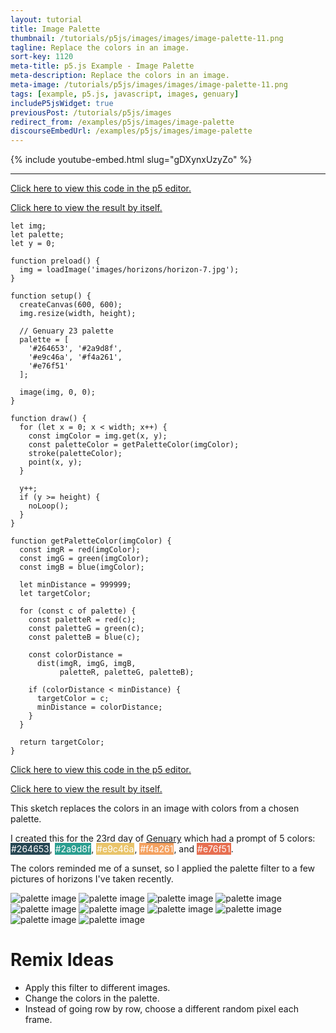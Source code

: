 ```yaml
---
layout: tutorial
title: Image Palette
thumbnail: /tutorials/p5js/images/images/image-palette-11.png
tagline: Replace the colors in an image.
sort-key: 1120
meta-title: p5.js Example - Image Palette
meta-description: Replace the colors in an image.
meta-image: /tutorials/p5js/images/images/image-palette-11.png
tags: [example, p5.js, javascript, images, genuary]
includeP5jsWidget: true
previousPost: /tutorials/p5js/images
redirect_from: /examples/p5js/images/image-palette
discourseEmbedUrl: /examples/p5js/images/image-palette
---
```


{% include youtube-embed.html slug="gDXynxUzyZo" %}

---

[Click here to view this code in the p5 editor.](https://editor.p5js.org/KevinWorkman/sketches/mrAk5h1g2)

[Click here to view the result by itself.](https://editor.p5js.org/KevinWorkman/present/mrAk5h1g2)

```
let img;
let palette;
let y = 0;

function preload() {
  img = loadImage('images/horizons/horizon-7.jpg');
}

function setup() {
  createCanvas(600, 600);
  img.resize(width, height);

  // Genuary 23 palette
  palette = [
    '#264653', '#2a9d8f',
    '#e9c46a', '#f4a261',
    '#e76f51'
  ];

  image(img, 0, 0);
}

function draw() {
  for (let x = 0; x < width; x++) {
    const imgColor = img.get(x, y);
    const paletteColor = getPaletteColor(imgColor);
    stroke(paletteColor);
    point(x, y);
  }

  y++;
  if (y >= height) {
    noLoop();
  }
}

function getPaletteColor(imgColor) {
  const imgR = red(imgColor);
  const imgG = green(imgColor);
  const imgB = blue(imgColor);

  let minDistance = 999999;
  let targetColor;

  for (const c of palette) {
    const paletteR = red(c);
    const paletteG = green(c);
    const paletteB = blue(c);

    const colorDistance =
      dist(imgR, imgG, imgB,
           paletteR, paletteG, paletteB);

    if (colorDistance < minDistance) {
      targetColor = c;
      minDistance = colorDistance;
    }
  }

  return targetColor;
}
```

[Click here to view this code in the p5 editor.](https://editor.p5js.org/KevinWorkman/sketches/mrAk5h1g2)

[Click here to view the result by itself.](https://editor.p5js.org/KevinWorkman/present/mrAk5h1g2)

This sketch replaces the colors in an image with colors from a chosen palette.

I created this for the 23rd day of [Genuary](https://genuary2021.github.io/) which had a prompt of 5 colors:
<span style="padding: 1px; color:white; background:#264653">#264653</span>,
<span style="padding: 1px; color:white; background:#2a9d8f">#2a9d8f</span>,
<span style="padding: 1px; color:white; background:#e9c46a">#e9c46a</span>,
<span style="padding: 1px; color:white; background:#f4a261">#f4a261</span>, and
<span style="padding: 1px; color:white; background:#e76f51">#e76f51</span>.

The colors reminded me of a sunset, so I applied the palette filter to a few pictures of horizons I've taken recently.

![palette image](/tutorials/p5js/images/images/image-palette-1.gif)
![palette image](/tutorials/p5js/images/images/image-palette-2.gif)
![palette image](/tutorials/p5js/images/images/image-palette-3.gif)
![palette image](/tutorials/p5js/images/images/image-palette-4.gif)
![palette image](/tutorials/p5js/images/images/image-palette-5.gif)
![palette image](/tutorials/p5js/images/images/image-palette-6.gif)
![palette image](/tutorials/p5js/images/images/image-palette-7.gif)
![palette image](/tutorials/p5js/images/images/image-palette-8.gif)
![palette image](/tutorials/p5js/images/images/image-palette-9.gif)
![palette image](/tutorials/p5js/images/images/image-palette-10.gif)

# Remix Ideas

- Apply this filter to different images.
- Change the colors in the palette.
- Instead of going row by row, choose a different random pixel each frame.

